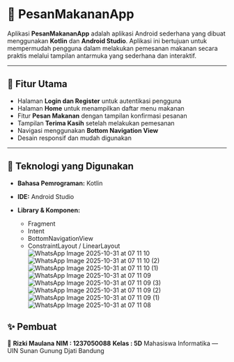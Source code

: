 # 🍔 PesanMakananApp

Aplikasi **PesanMakananApp** adalah aplikasi Android sederhana yang dibuat menggunakan **Kotlin** dan **Android Studio**.
Aplikasi ini bertujuan untuk mempermudah pengguna dalam melakukan pemesanan makanan secara praktis melalui tampilan antarmuka yang sederhana dan interaktif.

---

## 📱 Fitur Utama

* Halaman **Login dan Register** untuk autentikasi pengguna
* Halaman **Home** untuk menampilkan daftar menu makanan
* Fitur **Pesan Makanan** dengan tampilan konfirmasi pesanan
* Tampilan **Terima Kasih** setelah melakukan pemesanan
* Navigasi menggunakan **Bottom Navigation View**
* Desain responsif dan mudah digunakan

---

## 🧩 Teknologi yang Digunakan

* **Bahasa Pemrograman:** Kotlin
* **IDE:** Android Studio
* **Library & Komponen:**

  * Fragment
  * Intent
  * BottomNavigationView
  * ConstraintLayout / LinearLayout
![WhatsApp Image 2025-10-31 at 07 11 10](https://github.com/user-attachments/assets/88f75459-608c-4a03-b5df-100b02071ec3)
![WhatsApp Image 2025-10-31 at 07 11 10 (2)](https://github.com/user-attachments/assets/70640bc9-2814-4c0e-8318-c6c18c107472)
![WhatsApp Image 2025-10-31 at 07 11 10 (1)](https://github.com/user-attachments/assets/eb4fb83b-9a9e-4e88-b3bd-cc87c4fd1125)
![WhatsApp Image 2025-10-31 at 07 11 09](https://github.com/user-attachments/assets/9c387ac3-fad5-45d3-ba9e-74e777a1a4c9)
![WhatsApp Image 2025-10-31 at 07 11 09 (3)](https://github.com/user-attachments/assets/5e60cf3b-6364-4b4c-a2d2-b0bfc7f92013)
![WhatsApp Image 2025-10-31 at 07 11 09 (2)](https://github.com/user-attachments/assets/ceb91877-f4f2-4edd-aa66-00d0d5687de0)
![WhatsApp Image 2025-10-31 at 07 11 09 (1)](https://github.com/user-attachments/assets/764d7f35-4002-4697-a36c-7fb6c9e2263e)
![WhatsApp Image 2025-10-31 at 07 11 08](https://github.com/user-attachments/assets/e2a67097-ea03-49ff-87d3-690c1c48902b)

## ✨ Pembuat

👤 **Rizki Maulana**
**NIM : 1237050088**
**Kelas : 5D**
Mahasiswa Informatika — UIN Sunan Gunung Djati Bandung
